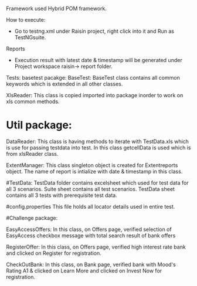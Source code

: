 Framework used Hybrid POM framework.

How to execute:

* Go to testng.xml under Raisin project, right click into it and Run as TestNGsuite.

Reports
* Execution result with latest date & timestamp will be generated under Project workspace raisin-> report folder. 
 
 
Tests:
basetest pacakge:
BaseTest:
BaseTest class contains all common keywords which is extended in all other classes.

XlsReader:
This class is copied imported into package inorder to work on xls common methods.

# Util package:
DataReader:
This class is having methods to iterate with TestData.xls which is use for passing testdata into test.
In this class getcellData is used which is from xlsReader class.

ExtentManager:
This class singleton object is created for Extentreports object.
The name of report is intialize with date & timestamp in this class.

#TestData:
TestData folder contains excelsheet which used for test data for all 3 scenarios.
Suite sheet contains all test scenarios.
TestData sheet contains all 3 tests with prerequisite test data.

#config.properties 
This file holds all locator details used in entire test.

#Challenge package:

EasyAccessOffers:
In this class, on Offers page, verified selection of EasyAccess checkbox message with total search result of bank offers 

RegisterOffer:
In this class, on Offers page, verified high interest rate bank  and clicked on Register for registration.  

CheckOutBank:
In this class, on Bank page, verified bank with Mood's Rating A1 & clicked on Learn More and clicked on Invest Now for registration.  




 


